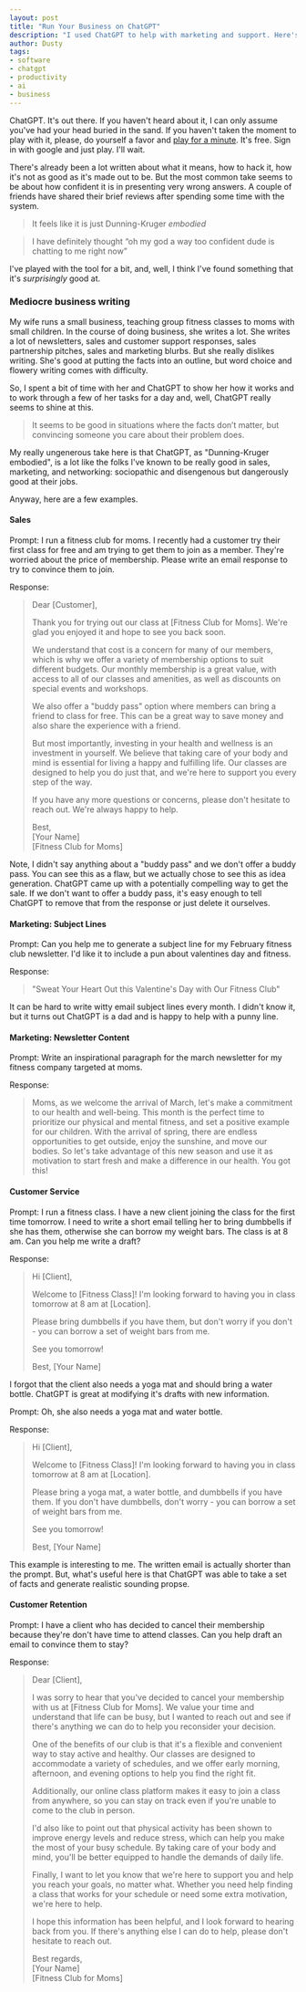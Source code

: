 ```yaml
---
layout: post
title: "Run Your Business on ChatGPT"
description: "I used ChatGPT to help with marketing and support. Here's how it went."
author: Dusty
tags:
- software
- chatgpt
- productivity
- ai
- business
---
```


ChatGPT. It's out there. If you haven't heard about it, I can only assume you've
had your head buried in the sand. If you haven't taken the moment to play with
it, please, do yourself a favor and [play for a minute](https://chat.openai.com/).
It's free. Sign in with google and just play. I'll wait.

There's already been a lot written about what it means, how to hack it, how
it's not as good as it's made out to be. But the most common take seems to be
about how confident it is in presenting very wrong answers. A couple of friends
have shared their brief reviews after spending some time with the system.

> It feels like it is just Dunning-Kruger _embodied_

> I have definitely thought “oh my god a way too confident dude is chatting to
me right now”

I've played with the tool for a bit, and, well, I think I've found something that
it's _surprisingly_ good at.

<!-- These takes and a little play have led me to something that ChatGPT seems to be
_surprisingly_ good at. -->

### Mediocre business writing

My wife runs a small business, teaching group fitness classes to moms with small
children. In the course of doing business, she writes a lot. She writes a lot of
newsletters, sales and customer support responses, sales partnership pitches,
sales and marketing blurbs. But she really dislikes writing. She's good at
putting the facts into an outline, but word choice and flowery writing comes
with difficulty.

So, I spent a bit of time with her and ChatGPT to show her how it works and to
work through a few of her tasks for a day and, well, ChatGPT really seems to
shine at this.

> It seems to be good in situations where the facts don’t matter, but convincing
someone you care about their problem does.

My really ungenerous take here is that ChatGPT, as "Dunning-Kruger embodied",
is a lot like the folks I've known to be really good in sales, marketing, and
networking: sociopathic and disengenous but dangerously good at their jobs.

Anyway, here are a few examples.

#### Sales

Prompt: I run a fitness club for moms. I recently had a customer try their
first class for free and am trying to get them to join as a member. They're
worried about the price of membership. Please write an email response to try
to convince them to join.

Response:

<blockquote>
<p>Dear [Customer],</p>

<p>
Thank you for trying out our class at [Fitness Club for Moms]. We're glad you
enjoyed it and hope to see you back soon.
</p>

<p>
We understand that cost is a concern for many of our members, which is why we
offer a variety of membership options to suit different budgets. Our monthly
membership is a great value, with access to all of our classes and amenities,
as well as discounts on special events and workshops.
</p>

<p>
We also offer a "buddy pass" option where members can bring a friend to class
for free. This can be a great way to save money and also share the experience
with a friend.
</p>

<p>
But most importantly, investing in your health and wellness is an investment
in yourself. We believe that taking care of your body and mind is essential
for living a happy and fulfilling life. Our classes are designed to help you
do just that, and we're here to support you every step of the way.
</p>

<p>
If you have any more questions or concerns, please don't hesitate to reach
out. We're always happy to help.
</p>

<p>
Best,<br/>
[Your Name]<br/>
[Fitness Club for Moms]
</p>
</blockquote>

Note, I didn't say anything about a "buddy pass" and we don't offer a buddy pass.
You can see this as a flaw, but we actually chose to see this as idea generation.
ChatGPT came up with a potentially compelling way to get the sale. If we don't
want to offer a buddy pass, it's easy enough to tell ChatGPT to remove that from
the response or just delete it ourselves.

#### Marketing: Subject Lines

Prompt: Can you help me to generate a subject line for my February fitness club
newsletter. I'd like it to include a pun about valentines day and fitness.

Response:

> "Sweat Your Heart Out this Valentine's Day with Our Fitness Club"

It can be hard to write witty email subject lines every month. I didn't know it,
but it turns out ChatGPT is a dad and is happy to help with a punny line.

#### Marketing: Newsletter Content

Prompt: Write an inspirational paragraph for the march newsletter for my fitness
company targeted at moms.

Response:

> Moms, as we welcome the arrival of March, let's make a commitment to our
health and well-being. This month is the perfect time to prioritize our
physical and mental fitness, and set a positive example for our children.
With the arrival of spring, there are endless opportunities to get outside,
enjoy the sunshine, and move our bodies. So let's take advantage of this new
season and use it as motivation to start fresh and make a difference in our
health. You got this!

#### Customer Service

Prompt: I run a fitness class. I have a new client joining the class for the
first time tomorrow. I need to write a short email telling her to bring
dumbbells if she has them, otherwise she can borrow my weight bars. The class
is at 8 am. Can you help me write a draft?

Response:

<blockquote>
<p>Hi [Client],</p>

<p>
Welcome to [Fitness Class]! I'm looking forward to having you in class
tomorrow at 8 am at [Location].
</p>

<p>
Please bring dumbbells if you have them, but don't worry if you don't -
you can borrow a set of weight bars from me.
</p>

<p>
See you tomorrow!
</p>

<p>
Best, [Your Name]
</p>
</blockquote>

I forgot that the client also needs a yoga mat and should bring a water bottle.
ChatGPT is great at modifying it's drafts with new information.

Prompt: Oh, she also needs a yoga mat and water bottle.

Response:

<blockquote>
<p>Hi [Client],</p>

<p>
Welcome to [Fitness Class]! I'm looking forward to having you in class
tomorrow at 8 am at [Location].
</p>

<p>
Please bring a yoga mat, a water bottle, and dumbbells if you have them.
If you don't have dumbbells, don't worry - you can borrow a set of weight
bars from me.
</p>

<p>See you tomorrow!</p>

<p>Best, [Your Name]</p>
</blockquote>

This example is interesting to me. The written email is actually shorter than
the prompt. But, what's useful here is that ChatGPT was able to take a set of
facts and generate realistic sounding propse.

#### Customer Retention

Prompt: I have a client who has decided to cancel their membership because
they're don't have time to attend classes. Can you help draft an email to
convince them to stay?

Response:

<blockquote>
<p>Dear [Client],

<p>
I was sorry to hear that you've decided to cancel your membership with us at
[Fitness Club for Moms]. We value your time and understand that life can be
busy, but I wanted to reach out and see if there's anything we can do to help
you reconsider your decision.
</p>

<p>
One of the benefits of our club is that it's a flexible and convenient way to
stay active and healthy. Our classes are designed to accommodate a variety of
schedules, and we offer early morning, afternoon, and evening options to help
you find the right fit.
</p>

<p>
Additionally, our online class platform makes it easy to join a class from
anywhere, so you can stay on track even if you're unable to come to the club
in person.
</p>

<p>
I'd also like to point out that physical activity has been shown to improve
energy levels and reduce stress, which can help you make the most of your
busy schedule. By taking care of your body and mind, you'll be better
equipped to handle the demands of daily life.
</p>

<p>
Finally, I want to let you know that we're here to support you and help you
reach your goals, no matter what. Whether you need help finding a class that
works for your schedule or need some extra motivation, we're here to help.
</p>

<p>
I hope this information has been helpful, and I look forward to hearing back
from you. If there's anything else I can do to help, please don't hesitate to
reach out.
</p>

<p>
Best regards,<br/>
[Your Name]<br/>
[Fitness Club for Moms]
</p>
